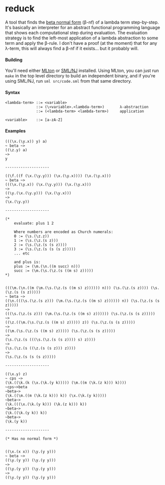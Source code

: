 reduck
======

A tool that finds the [beta normal form](http://en.wikipedia.org/wiki/Beta_normal_form) (β-nf) of a lambda term step-by-step. It's basically an interpreter for an abstract functional programming language that shows each computational step during evaluation. The evaluation strategy is to find the left-most application of a lambda abstraction to some term and apply the β-rule. I don't have a proof (at the moment) that for any λ-term, this will always find a β-nf if it exists... but it probably will.

#### Building

You'll need either [MLton](http://mlton.org) or [SML/NJ](http://www.smlnj.org) installed. Using MLton, you can just run `make` in the top level directory to build an independent binary, and if you're using SML/NJ, run `sml src/code.sml` from that same directory.

#### Syntax

    <lambda-term> ::= <variable>
                  ::= (\<variable>.<lambda-term>)       λ-abstraction
                  ::= (<lambda-term> <lambda-term>)     application

    <variable>    ::= [a-zA-Z]

#### Examples


    (((\x.(\y.x)) y) a)
    ~ beta ~>
    ((\z.y) a)
    ~>
    y

    --------------------

    ((\f.((f (\x.(\y.y))) (\x.(\y.x)))) (\x.(\y.x)))
    ~ beta ~>
    (((\x.(\y.x)) (\x.(\y.y))) (\x.(\y.x)))
    ~>
    ((\y.(\x.(\y.y))) (\x.(\y.x)))
    ~>
    (\x.(\y.y))

    --------------------

    (* 
        evaluate: plus 1 2
        
        Where numbers are encoded as Church numerals:
        0 := (\s.(\z.z))
        1 := (\s.(\z.(s z))) 
        2 := (\s.(\z.(s (s z))))  
        3 := (\s.(\z.(s (s (s z)))))
        ... etc 

        and plus is:
        plus := (\m.(\n.((m succ) n)))
        succ := (\m.(\s.(\z.(s ((m s) z)))))   
    *)


    (((\m.(\n.((m (\m.(\s.(\z.(s ((m s) z)))))) n))) (\s.(\z.(s z)))) (\s.(\z.(s (s z)))))
    ~ beta ~>
    ((\n.(((\s.(\z.(s z))) (\m.(\s.(\z.(s ((m s) z)))))) n)) (\s.(\z.(s (s z)))))
    ~>
    (((\s.(\z.(s z))) (\m.(\s.(\z.(s ((m s) z)))))) (\s.(\z.(s (s z)))))
    ~>
    ((\z.((\m.(\s.(\z.(s ((m s) z))))) z)) (\s.(\z.(s (s z)))))
    ~>
    ((\m.(\s.(\z.(s ((m s) z))))) (\s.(\z.(s (s z)))))
    ~>
    (\s.(\z.(s (((\s.(\z.(s (s z)))) s) z))))
    ~>
    (\s.(\z.(s ((\z.(s (s z))) z))))
    ~>
    (\s.(\z.(s (s (s z)))))

    --------------------

    ((\x.y) z)
    ~ cps ~>
    (\k.((\k.(k (\x.(\k.(y k))))) (\m.((m (\k.(z k))) k))))
    ~cps~>beta
    ~beta~>
    (\k.((\m.((m (\k.(z k))) k)) (\x.(\k.(y k)))))
    ~beta~>
    (\k.(((\x.(\k.(y k))) (\k.(z k))) k))
    ~beta~>
    (\k.((\k.(y k)) k))
    ~beta~>
    (\k.(y k))

    --------------------

    (* Has no normal form *)


    ((\x.(x x)) (\y.(y y)))
    ~ beta ~>
    ((\y.(y y)) (\y.(y y)))
    ~>
    ((\y.(y y)) (\y.(y y)))
    ~>
    ((\y.(y y)) (\y.(y y)))

    
